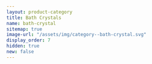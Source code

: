 ```yaml
---
layout: product-category
title: Bath Crystals
name: bath-crystal
sitemap: true
image-url: "/assets/img/category--bath-crystal.svg"
display_order: 7
hidden: true
new: false
---
```


